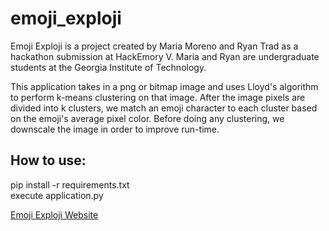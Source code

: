 # emoji_exploji


Emoji Exploji is a project created by Maria Moreno and Ryan Trad as a hackathon submission at HackEmory V. Maria and Ryan are undergraduate students at the Georgia Institute of Technology. 

This application takes in a png or bitmap image and uses Lloyd's algorithm to perform k-means clustering on that image. After the image pixels are divided into k clusters, we match an emoji character to each cluster based on the emoji's average pixel color. Before doing any clustering, we downscale the image in order to improve run-time.

## How to use:
pip install -r requirements.txt <br>
execute application.py

[Emoji Exploji Website](http://exploji.tk)

